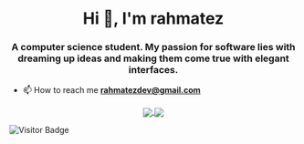 <head>
  <meta charset="UTF-8">
  <meta name="description" content="rahmatez github">
  <meta name="keywords" content="rahmatez, rahmat ashari, rahmatashari, github">
  <meta name="author" content="Rahmat Ashari">
  <meta name="viewport" content="width=device-width, initial-scale=1.0">
</head>

<h1 align="center">Hi 👋, I'm rahmatez</h1>
<h3 align="center">A computer science student. My passion for software lies with dreaming up ideas and making them come true with elegant interfaces.</h3>

- 📫 How to reach me **rahmatezdev@gmail.com**

<div align="center">
<a href="https://github.com/rahmatez">
  <img align="center" src="https://github-readme-stats-one-theta-65.vercel.app/api?username=rahmatez&count_private=true&show_icons=true&theme=shades-of-purple&include_all_commits=true" />
</a>
<a href="https://github.com/rahmatez">
  <img align="center" src="https://github-readme-stats-one-theta-65.vercel.app/api/top-langs/?username=rahmatez&count_private=true&layout=compact&theme=shades-of-purple&langs_count=8&include_all_commits=true" />
</a>
</div>

![Visitor Badge](https://visitor-badge.laobi.icu/badge?page_id=aemmadi.aemmadi)
